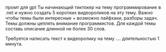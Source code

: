 промт для gpt
Ты начинающий тиктокер на тему программирование в .net и нужно создать 5 коротких видеороликов на эту тему. Важно чтобы темы были интересные + возможно лайфхаки, разборы задач. Темы должны цеплять внимание программистов. Для каждой темы составь описание длинной не более 30 слов.

Требуется написать текст к видеоролику на тему .... длительностью 1 минута.